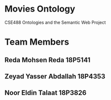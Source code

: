 # Movies Ontology
CSE488 Ontologies and the Semantic Web Project

# Team Members
## Reda Mohsen Reda 18P5141
## Zeyad Yasser Abdallah 18P4353
## Noor Eldin Talaat 18P3826
